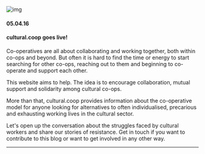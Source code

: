 <!--
1. You will need to upload the image somewhere. I have been upload images onto http://imgur.com.
2. Once it is uploaded, there are a few links imgur provide you to the image. 
3. Copy the 'Direct Link' one
4. Paste it like this into the post ![img](http://i.imgur.com/ZsGBONc.png)
-->

![img](http://i.imgur.com/ZsGBONc.png)
#### 05.04.16
#### cultural.coop goes live!

Co-operatives are all about collaborating and working together, both within co-ops and beyond. But often it is hard to find the time or energy to start searching for other co-ops, reaching out to them and beginning to co-operate and support each other.

This website aims to help. The idea is to encourage collaboration, mutual support and solidarity among cultural co-ops. 

More than that, cultural.coop provides information about the co-operative model for anyone looking for alternatives to often individualised, precarious and exhausting working lives in the cultural sector.

Let's open up the conversation about the struggles faced by cultural workers and share our stories of resistance. Get in touch if you want to contribute to this blog or want to get involved in any other way. 

---
